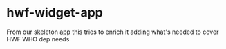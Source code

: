 # hwf-widget-app
From our skeleton app this tries to enrich it adding what's needed to cover HWF WHO dep needs
